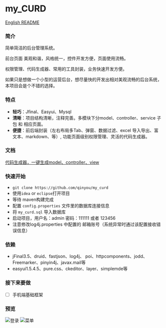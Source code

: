 my_CURD
===
[English README](https://github.com/qinyou/my_curd/blob/master/EN_README.md)

### 简介
简单简洁的后台管理系统。 

前台页面 美观和谐，风格统一，控件开发方便，页面使用流畅。

权限管理、代码生成器、常用的工具封装，业务快速开发方便。 

如果只是想做一个小型的运营后台，想尽量快的开发出相对美观流畅的后台系统，本项目会是个不错的选择。 

### 特点
- **轻巧**：Jfinal、Easyui、Mysql
- **清晰**：项目结构清晰，注释完善。多模块下分model、controller、service 子包 和 相应页面。
- **便捷**：前后端封装（左右布局多Tab、弹窗、数据过滤、excel 导入导出、富文本、markdown、等）, 功能页面级别权限管理、灵活的代码生成器。

### 文档 
[代码生成器，一键生成model、controller、view](https://note.youdao.com/share/?id=0842cb7396c5c8d2f0593e16496364b8&type=note#/)

### 快速开始
- `git clone https://github.com/qinyou/my_curd`
- 使用`idea` or `eclipse`打开项目
- 等待 maven构建完成
- 配置 `config.properties` 文件里的数据库连接信息
- 将 `my_curd.sql` 导入数据库
- 启动项目，用户名：admin 密码：111111 或者 123456
- 注意修改log4j.properties 中配置的 邮箱账号（系统异常时通过该配置接收错误信息）
 
### 依赖
- jFinal3.5、druid、fastjson、log4j、 poi、httpcomponents、jodd、Freemarker、pinyin4j、javax.mail等
- easyui1.5.4.5、pure.css、ckeditor、layer、simplemde等 

### 接下来要做
- [ ] 手机端基础框架

### 预览
![登录](https://raw.githubusercontent.com/qinyou/my_curd/master/preview/login.png)
![菜单](https://raw.githubusercontent.com/qinyou/my_curd/master/preview/menu.png)
